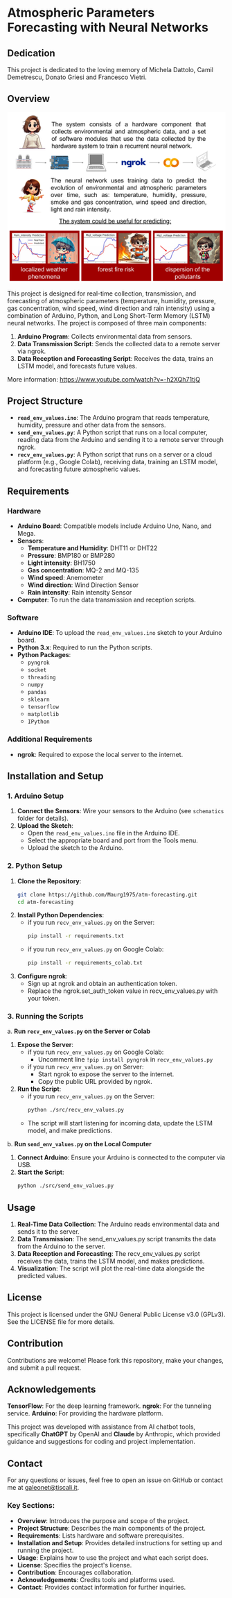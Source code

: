 # Atmospheric Parameters Forecasting with Neural Networks

## Dedication

This project is dedicated to the loving memory of Michela Dattolo, Camil Demetrescu, Donato Griesi and Francesco Vietri.

## Overview

![alt text](https://github.com/Maurg1975/atm-forecasting/blob/main/img/poster.png)

This project is designed for real-time collection, transmission, and forecasting of atmospheric parameters (temperature, humidity, pressure, gas concentration, wind speed, wind direction and rain intensity) using a combination of Arduino, Python, and Long Short-Term Memory (LSTM) neural networks.
The project is composed of three main components:

1. **Arduino Program**: Collects environmental data from sensors.
2. **Data Transmission Script**: Sends the collected data to a remote server via ngrok.
3. **Data Reception and Forecasting Script**: Receives the data, trains an LSTM model, and forecasts future values.

More information:
https://www.youtube.com/watch?v=-h2XQh71tjQ

## Project Structure

- **`read_env_values.ino`**: The Arduino program that reads temperature, humidity, pressure and other data from the sensors.
- **`send_env_values.py`**: A Python script that runs on a local computer, reading data from the Arduino and sending it to a remote server through ngrok.
- **`recv_env_values.py`**: A Python script that runs on a server or a cloud platform (e.g., Google Colab), receiving data, training an LSTM model, and forecasting future atmospheric values.

## Requirements

### Hardware

- **Arduino Board**: Compatible models include Arduino Uno, Nano, and Mega.
- **Sensors**:
  - **Temperature and Humidity**: DHT11 or DHT22
  - **Pressure**: BMP180 or BMP280
  - **Light intensity**: BH1750
  - **Gas concentration**: MQ-2 and MQ-135
  - **Wind speed**: Anemometer
  - **Wind direction**: Wind Direction Sensor
  - **Rain intensity**: Rain intensity Sensor
- **Computer**: To run the data transmission and reception scripts.

### Software

- **Arduino IDE**: To upload the `read_env_values.ino` sketch to your Arduino board.
- **Python 3.x**: Required to run the Python scripts.
- **Python Packages**:
  - `pyngrok`
  - `socket`
  - `threading`
  - `numpy`
  - `pandas`
  - `sklearn`
  - `tensorflow`
  - `matplotlib`
  - `IPython`

### Additional Requirements

- **ngrok**: Required to expose the local server to the internet.

## Installation and Setup

### 1. Arduino Setup

1. **Connect the Sensors**: Wire your sensors to the Arduino (see `schematics` folder for details).
2. **Upload the Sketch**:
   - Open the `read_env_values.ino` file in the Arduino IDE.
   - Select the appropriate board and port from the Tools menu.
   - Upload the sketch to the Arduino.

### 2. Python Setup

1. **Clone the Repository**:
   ```bash
   git clone https://github.com/Maurg1975/atm-forecasting.git
   cd atm-forecasting
   ```
2. **Install Python Dependencies**:
   - if you run `recv_env_values.py` on the Server:
     ```bash
     pip install -r requirements.txt
     ```
   - if you run `recv_env_values.py` on Google Colab:
     ```bash
     pip install -r requirements_colab.txt
     ```
3. **Configure ngrok**:
   - Sign up at ngrok and obtain an authentication token.
   - Replace the ngrok.set_auth_token value in recv_env_values.py with your token.

### 3. Running the Scripts

a. **Run `recv_env_values.py` on the Server or Colab**
   1. **Expose the Server**:
      - if you run `recv_env_values.py` on Google Colab:
        * Uncomment line `!pip install pyngrok` in `recv_env_values.py`
      - if you run `recv_env_values.py` on Server:
	    * Start ngrok to expose the server to the internet.
	    * Copy the public URL provided by ngrok.
   2. **Run the Script**:
      - if you run `recv_env_values.py` on the Server:
        ```bash
        python ./src/recv_env_values.py
        ```
      - The script will start listening for incoming data, update the LSTM model, and make predictions.

b. **Run `send_env_values.py` on the Local Computer**
   1. **Connect Arduino**: Ensure your Arduino is connected to the computer via USB.
   2. **Start the Script**:
      ```bash
      python ./src/send_env_values.py
      ```

## Usage

   1. **Real-Time Data Collection**: The Arduino reads environmental data and sends it to the server.
   2. **Data Transmission**: The send_env_values.py script transmits the data from the Arduino to the server.
   3. **Data Reception and Forecasting**: The recv_env_values.py script receives the data, trains the LSTM model, and makes predictions.
   4. **Visualization**: The script will plot the real-time data alongside the predicted values.

## License

This project is licensed under the GNU General Public License v3.0 (GPLv3). See the LICENSE file for more details.

## Contribution

Contributions are welcome! Please fork this repository, make your changes, and submit a pull request.

## Acknowledgements

**TensorFlow**: For the deep learning framework.
**ngrok**: For the tunneling service.
**Arduino**: For providing the hardware platform.

This project was developed with assistance from AI chatbot tools, specifically **ChatGPT** by OpenAI and **Claude** by Anthropic, which provided guidance and suggestions for coding and project implementation.

## Contact

For any questions or issues, feel free to open an issue on GitHub or contact me at <galeonet@tiscali.it>.


### Key Sections:

- **Overview**: Introduces the purpose and scope of the project.
- **Project Structure**: Describes the main components of the project.
- **Requirements**: Lists hardware and software prerequisites.
- **Installation and Setup**: Provides detailed instructions for setting up and running the project.
- **Usage**: Explains how to use the project and what each script does.
- **License**: Specifies the project's license.
- **Contribution**: Encourages collaboration.
- **Acknowledgements**: Credits tools and platforms used.
- **Contact**: Provides contact information for further inquiries.
